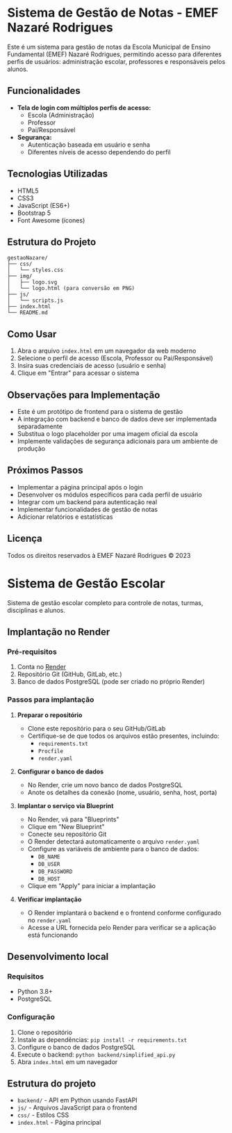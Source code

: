 # Sistema de Gestão de Notas - EMEF Nazaré Rodrigues

Este é um sistema para gestão de notas da Escola Municipal de Ensino Fundamental (EMEF) Nazaré Rodrigues, permitindo acesso para diferentes perfis de usuários: administração escolar, professores e responsáveis pelos alunos.

## Funcionalidades

- **Tela de login com múltiplos perfis de acesso:**
  - Escola (Administração)
  - Professor
  - Pai/Responsável
- **Segurança:**
  - Autenticação baseada em usuário e senha
  - Diferentes níveis de acesso dependendo do perfil

## Tecnologias Utilizadas

- HTML5
- CSS3
- JavaScript (ES6+)
- Bootstrap 5
- Font Awesome (ícones)

## Estrutura do Projeto

```
gestaoNazare/
├── css/
│   └── styles.css
├── img/
│   ├── logo.svg
│   └── logo.html (para conversão em PNG)
├── js/
│   └── scripts.js
├── index.html
└── README.md
```

## Como Usar

1. Abra o arquivo `index.html` em um navegador da web moderno
2. Selecione o perfil de acesso (Escola, Professor ou Pai/Responsável)
3. Insira suas credenciais de acesso (usuário e senha)
4. Clique em "Entrar" para acessar o sistema

## Observações para Implementação

- Este é um protótipo de frontend para o sistema de gestão
- A integração com backend e banco de dados deve ser implementada separadamente
- Substitua o logo placeholder por uma imagem oficial da escola
- Implemente validações de segurança adicionais para um ambiente de produção

## Próximos Passos

- Implementar a página principal após o login
- Desenvolver os módulos específicos para cada perfil de usuário
- Integrar com um backend para autenticação real
- Implementar funcionalidades de gestão de notas
- Adicionar relatórios e estatísticas

## Licença

Todos os direitos reservados à EMEF Nazaré Rodrigues © 2023

# Sistema de Gestão Escolar

Sistema de gestão escolar completo para controle de notas, turmas, disciplinas e alunos.

## Implantação no Render

### Pré-requisitos

1. Conta no [Render](https://render.com/)
2. Repositório Git (GitHub, GitLab, etc.)
3. Banco de dados PostgreSQL (pode ser criado no próprio Render)

### Passos para implantação

1. **Preparar o repositório**
   - Clone este repositório para o seu GitHub/GitLab
   - Certifique-se de que todos os arquivos estão presentes, incluindo:
     - `requirements.txt`
     - `Procfile`
     - `render.yaml`

2. **Configurar o banco de dados**
   - No Render, crie um novo banco de dados PostgreSQL
   - Anote os detalhes da conexão (nome, usuário, senha, host, porta)

3. **Implantar o serviço via Blueprint**
   - No Render, vá para "Blueprints"
   - Clique em "New Blueprint"
   - Conecte seu repositório Git
   - O Render detectará automaticamente o arquivo `render.yaml`
   - Configure as variáveis de ambiente para o banco de dados:
     - `DB_NAME`
     - `DB_USER`
     - `DB_PASSWORD`
     - `DB_HOST`
   - Clique em "Apply" para iniciar a implantação

4. **Verificar implantação**
   - O Render implantará o backend e o frontend conforme configurado no `render.yaml`
   - Acesse a URL fornecida pelo Render para verificar se a aplicação está funcionando

## Desenvolvimento local

### Requisitos

- Python 3.8+
- PostgreSQL

### Configuração

1. Clone o repositório
2. Instale as dependências: `pip install -r requirements.txt`
3. Configure o banco de dados PostgreSQL
4. Execute o backend: `python backend/simplified_api.py`
5. Abra `index.html` em um navegador

## Estrutura do projeto

- `backend/` - API em Python usando FastAPI
- `js/` - Arquivos JavaScript para o frontend
- `css/` - Estilos CSS
- `index.html` - Página principal 